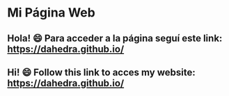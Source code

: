 # Mi Página Web

## Hola! :smile: Para acceder a la página seguí este link: https://dahedra.github.io/

## Hi! :smile: Follow this link to acces my website: https://dahedra.github.io/
